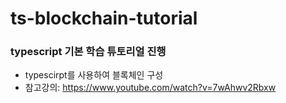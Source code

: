 # ts-blockchain-tutorial


### typescript 기본 학습 튜토리얼 진행

- typescirpt를 사용하여 블록체인 구성
- 참고강의: https://www.youtube.com/watch?v=7wAhwv2Rbxw
